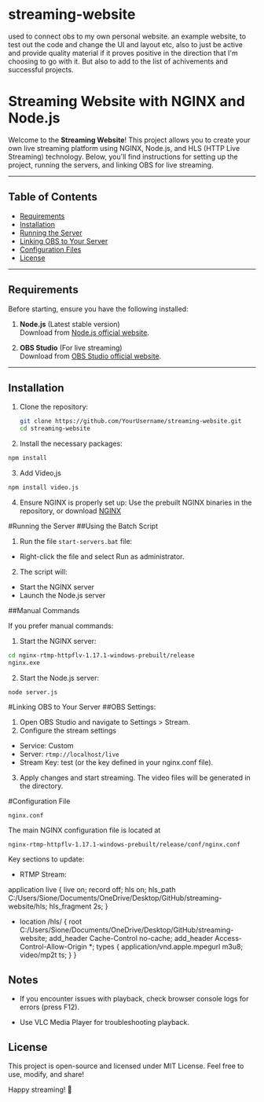 # streaming-website
used to connect obs to my own personal website. an example website, to test out the code and change the UI and layout etc, also to just be active and provide quality material if it proves positive in the direction that I'm choosing to go with it. But also to add to the list of achivements and successful projects.


# Streaming Website with NGINX and Node.js

Welcome to the **Streaming Website**! This project allows you to create your own live streaming platform using NGINX, Node.js, and HLS (HTTP Live Streaming) technology. Below, you'll find instructions for setting up the project, running the servers, and linking OBS for live streaming.

---

## Table of Contents
- [Requirements](#requirements)
- [Installation](#installation)
- [Running the Server](#running-the-server)
- [Linking OBS to Your Server](#linking-obs-to-your-server)
- [Configuration Files](#configuration-files)
- [License](#license)

---

## Requirements
Before starting, ensure you have the following installed:
1. **Node.js** (Latest stable version)  
   Download from [Node.js official website](https://nodejs.org).
   
2. **OBS Studio** (For live streaming)  
   Download from [OBS Studio official website](https://obsproject.com).

---

## Installation
1. Clone the repository:
   ```bash
   git clone https://github.com/YourUsername/streaming-website.git
   cd streaming-website

2. Install the necessary packages:

```bash
npm install
```

3. Add Video,js
```bash
npm install video.js
```

4. Ensure NGINX is properly set up:
Use the prebuilt NGINX binaries in the repository, or download [NGINX](https://nginx.org/en/download.html)

#Running the Server
##Using the Batch Script

1. Run the  file `start-servers.bat` file:
* Right-click the file and select Run as administrator.

2. The script will:
* Start the NGINX server
* Launch the Node.js server

##Manual Commands

If you prefer manual commands:

1. Start the NGINX server:

```bash
cd nginx-rtmp-httpflv-1.17.1-windows-prebuilt/release
nginx.exe
```
2. Start the Node.js server:

```bash
node server.js
```

#Linking OBS to Your Server
##OBS Settings:
1. Open OBS Studio and navigate to Settings > Stream.
2. Configure the stream settings
* Service: Custom
* Server: `rtmp://localhost/live`
* Stream Key: test (or the key defined in your nginx.conf file).
3. Apply changes and start streaming. The video files will be generated in the  directory.

#Configuration File

`nginx.conf`

The main NGINX configuration file is located at

`nginx-rtmp-httpflv-1.17.1-windows-prebuilt/release/conf/nginx.conf`

Key sections to update:

* RTMP Stream:

application live {
     live on;
     record off;
     hls on;
     hls_path C:/Users/Sione/Documents/OneDrive/Desktop/GitHub/streaming-website/hls;
     hls_fragment 2s;
}

* location /hls/ {
     root C:/Users/Sione/Documents/OneDrive/Desktop/GitHub/streaming-website;
     add_header Cache-Control no-cache;
     add_header Access-Control-Allow-Origin *;
     types {
         application/vnd.apple.mpegurl m3u8;
         video/mp2t ts;
     }
}

## Notes
* If you encounter issues with playback, check browser console logs for errors (press F12).

* Use VLC Media Player for troubleshooting  playback.

## License

This project is open-source and licensed under MIT License. Feel free to use, modify, and share!

Happy streaming! 🎥
